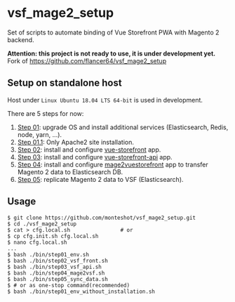 # vsf_mage2_setup
Set of scripts to automate binding of Vue Storefront PWA with Magento 2 backend. 

**Attention: this project is not ready to use, it is under development yet.**  
Fork of https://github.com/flancer64/vsf_mage2_setup

## Setup on standalone host

Host under `Linux Ubuntu 18.04 LTS 64-bit` is used in development.

There are 5 steps for now:

1. [Step 01](./bin/step01_env.sh): upgrade OS and install additional services (Elasticsearch, Redis, node, yarn, ...).
1. [Step 01.1](./bin/step01_env_without_installation.sh): Only Apache2 site installation. 
1. [Step 02](./bin/step02_vsf_front.sh): install and configure [vue-storefront](https://github.com/DivanteLtd/vue-storefront) app. 
1. [Step 03](./bin/step03_vsf_api.sh): install and configure [vue-storefront-api](https://github.com/DivanteLtd/vue-storefront-api) app.
1. [Step 04](./bin/step04_mage2vsf.sh): install and configure [mage2vuestorefront](https://github.com/DivanteLtd/mage2vuestorefront) app to transfer Magento 2 data to Elasticsearch DB.
1. [Step 05](./bin/step05_sync_data.sh): replicate Magento 2 data to VSF (Elasticsearch).



## Usage
```
$ git clone https://github.com/monteshot/vsf_mage2_setup.git
$ cd ./vsf_mage2_setup
$ cat > cfg.local.sh                # or
$ cp cfg.init.sh cfg.local.sh
$ nano cfg.local.sh
...
$ bash ./bin/step01_env.sh 
$ bash ./bin/step02_vsf_front.sh
$ bash ./bin/step03_vsf_api.sh
$ bash ./bin/step04_mage2vsf.sh
$ bash ./bin/step05_sync_data.sh
$ # or as one-stop command(recommended)
$ bash ./bin/step01_env_without_installation.sh 
```